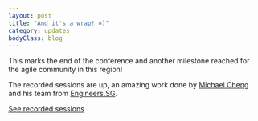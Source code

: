 ```yaml
---
layout: post
title: "And it's a wrap! =)"
category: updates
bodyClass: blog
---
```


This marks the end of the conference and another milestone reached for the agile community in this region!

The recorded sessions are up, an amazing work done by [Michael Cheng](http://coderkungfu.com) and his team from [Engineers.SG](https://engineers.sg).

[See recorded sessions](https://engineers.sg/conference/agile-singapore-2016)
